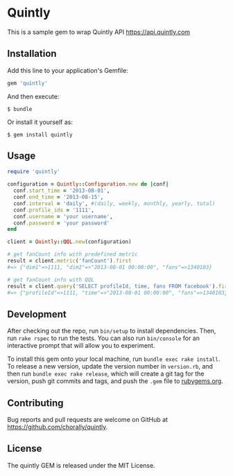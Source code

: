 # Quintly

This is a sample gem to wrap Quintly API https://api.quintly.com

## Installation

Add this line to your application's Gemfile:

```ruby
gem 'quintly'
```

And then execute:

    $ bundle

Or install it yourself as:

    $ gem install quintly

## Usage

```ruby
require 'quintly'

configuration = Quintly::Configuration.new do |conf|
  conf.start_time = '2013-08-01',
  conf.end_time = '2013-08-15',
  conf.interval = 'daily', #(daily, weekly, monthly, yearly, total)
  conf.profile_ids = '1111',
  conf.username = 'your username',
  conf.password = 'your password'
end

client = Quintly::QQL.new(configuration)

# get fanCount info with predefined metric
result = client.metric('fanCount').first
#=> {"dim1"=>1111, "dim2"=>"2013-08-01 00:00:00", "fans"=>1340103}

# get fanCount info with QQL
result = client.query('SELECT profileId, time, fans FROM facebook').first
#=> {"profileId"=>1111, "time"=>"2013-08-01 00:00:00", "fans"=>1340103}


```

## Development

After checking out the repo, run `bin/setup` to install dependencies. Then, run `rake rspec` to run the tests. You can also run `bin/console` for an interactive prompt that will allow you to experiment.

To install this gem onto your local machine, run `bundle exec rake install`. To release a new version, update the version number in `version.rb`, and then run `bundle exec rake release`, which will create a git tag for the version, push git commits and tags, and push the `.gem` file to [rubygems.org](https://rubygems.org).

## Contributing

Bug reports and pull requests are welcome on GitHub at https://github.com/chorally/quintly.


## License
The quintly GEM is released under the MIT License.
